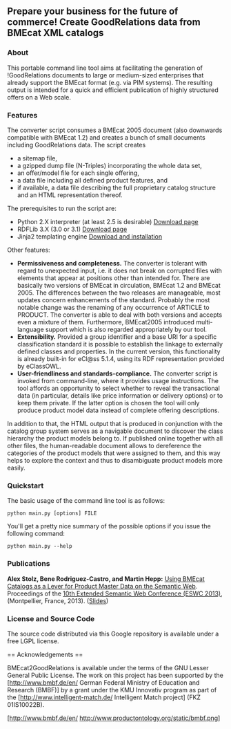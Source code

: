 ## Prepare your business for the future of commerce! Create GoodRelations data from BMEcat XML catalogs ##

### About ###

This portable command line tool aims at facilitating the generation of !GoodRelations documents to large or medium-sized enterprises that already support the BMEcat format (e.g. via PIM systems). The resulting output is intended for a quick and efficient publication of highly structured offers on a Web scale.

### Features ###

The converter script consumes a BMEcat 2005 document (also downwards compatible with BMEcat 1.2) and creates a bunch of small documents including GoodRelations data. The script creates
  * a sitemap file,
  * a gzipped dump file (N-Triples) incorporating the whole data set,
  * an offer/model file for each single offering,
  * a data file including all defined product features, and
  * if available, a data file describing the full proprietary catalog structure and an HTML representation thereof.

The prerequisites to run the script are:
  * Python 2.X interpreter (at least 2.5 is desirable) [Download page](http://www.python.org/getit/)
  * RDFLib 3.X (3.0 or 3.1) [Download page](http://www.rdflib.net/)
  * Jinja2 templating engine [Download and installation](http://jinja.pocoo.org/docs/intro/#installation)

Other features:
  * **Permissiveness and completeness.** The converter is tolerant with regard to unexpected input, i.e. it does not break on corrupted files with elements that appear at positions other than intended for. There are basically two versions of BMEcat in circulation, BMEcat 1.2 and BMEcat 2005. The differences between the two releases are manageable, most updates concern enhancements of the standard. Probably the most notable change was the renaming of any occurrence of ARTICLE to PRODUCT. The converter is able to deal with both versions and accepts even a mixture of them. Furthermore, BMEcat2005 introduced multi-language support which is also regarded appropriately by our tool.
  * **Extensibility.** Provided a group identifier and a base URI for a specific classification standard it is possible to establish the linkage to externally defined classes and properties. In the current version, this functionality is already built-in for eCl@ss 5.1.4, using its RDF representation provided by eClassOWL.
  * **User-friendliness and standards-compliance.** The converter script is invoked from command-line, where it provides usage instructions. The tool affords an opportunity to select whether to reveal the transactional data (in particular, details like price information or delivery options) or to keep them private. If the latter option is chosen the tool will only produce product model data instead of complete offering descriptions.

In addition to that, the HTML output that is produced in conjunction with the catalog group system serves as a navigable document to discover the class hierarchy the product models belong to. If published online together with all other files, the human-readable document allows to dereference the categories of the product models that were assigned to them, and this way helps to explore the context and thus to disambiguate product models more easily.

### Quickstart ###

The basic usage of the command line tool is as follows:
```
python main.py [options] FILE
```
You'll get a pretty nice summary of the possible options if you issue the following command:
```
python main.py --help
```

### Publications ###

**Alex Stolz, Bene Rodriguez-Castro, and Martin Hepp:** [Using BMEcat Catalogs as a Lever for Product Master Data on the Semantic Web](http://eswc-conferences.org/sites/default/files/papers2013/stolz.pdf). Proceedings of the [10th Extended Semantic Web Conference (ESWC 2013)](http://2013.eswc-conferences.org/), (Montpellier, France, 2013). ([Slides](http://www.stalsoft.com/presentations/bmecat2goodrelations-eswc2013-talk.pdf))

### License and Source Code ###

The source code distributed via this Google repository is available under a free LGPL license.

== Acknowledgements ==

BMEcat2GoodRelations is available under the terms of the GNU Lesser General Public License. The work on this project has been supported by the [http://www.bmbf.de/en/ German Federal Ministry of Education and Research (BMBF)] by a grant under the KMU Innovativ program as part of the [http://www.intelligent-match.de/ Intelligent Match project] (FKZ 01IS10022B).

[http://www.bmbf.de/en/ http://www.productontology.org/static/bmbf.png]
